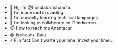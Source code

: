 - 👋 Hi, I’m @Gosulabalachandra
- 👀 I’m interested in coading
- 🌱 I’m currently learning technical languages
- 💞️ I’m looking to collaborate on IT industries
- 📫 How to reach me Anantapur
- 😄 Pronouns: Balu
- ⚡ Fun fact:Don't waste your time ,Invest your time...

<!---
Gosulabalachandra/Gosulabalachandra is a ✨ special ✨ repository because its `README.md` (this file) appears on your GitHub profile.
You can click the Preview link to take a look at your changes.
--->
